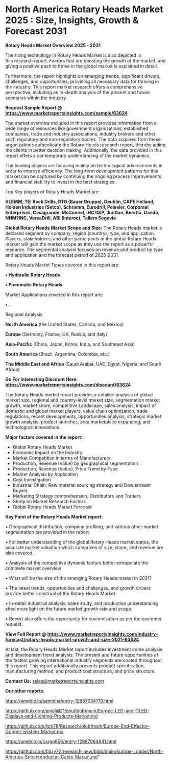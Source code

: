 # North America Rotary Heads Market 2025 : Size, Insights, Growth & Forecast 2031

<Strong> Rotary Heads Market Overview 2025 - 2031</strong>

The rising technology in Rotary Heads Market is also depicted in this research report. Factors that are boosting the growth of the market, and giving a positive push to thrive in the global market is explained in detail.

Furthermore, the report highlights on emerging trends, significant drivers, challenges, and opportunities, providing all necessary data for thriving in the industry. This report market research offers a comprehensive perspective, including an in-depth analysis of the present and future scenarios within the industry.

<strong>Request Sample Report @ <a href=https://www.marketreportsinsights.com/sample/63624>https://www.marketreportsinsights.com/sample/63624</a></strong>

The market overview included in this report provides information from a wide range of resources like government organizations, established companies, trade and industry associations, industry brokers and other such regulatory and non-regulatory bodies. The data acquired from these organizations authenticate the Rotary Heads research report, thereby aiding the clients in better decision making. Additionally, the data provided in this report offers a contemporary understanding of the market dynamics.

The leading players are focusing mainly on technological advancements in order to improve efficiency. The long-term development patterns for this market can be captured by continuing the ongoing process improvements and financial stability to invest in the best strategies.

Top Key players of Rotary Heads Market are:

<strong>KLEMM, TEI Rock Drills, RTG (Bauer Gruppe), Deublin, CAPE Holland, Holden Industries (Setco), Schramm, Eurodrill, Peiseler, Corporaal Enterprises, Casagrande, McConnel, IHC IQIP, Junttan, Beretta, Dando, NHM?INC, VersaDrill, ABI (Interoc), Tallers Segovia</strong>

<strong><b>Global Rotary Heads Market Scope and Size:</b></strong>
The Rotary Heads market is declared segment by company, region (country), type, and application. Players, stakeholders, and other participants in the global Rotary Heads market will gain the market scope as they use the report as a powerful resource. The segmental analysis focuses on revenue and product by type and application and the forecast period of 2025-2031.

Rotary Heads Market Types covered in this report are:

<strong>• Hydraulic Rotary Heads

• Pneumatic Rotary Heads</strong>

Market Applications covered in this report are:

<strong>• .</strong> 

Regional Analysis

<strong>North America</strong> (the United States, Canada, and Mexico)

<strong>Europe</strong> (Germany, France, UK, Russia, and Italy)

<strong>Asia-Pacific</strong> (China, Japan, Korea, India, and Southeast Asia)

<strong>South America</strong> (Brazil, Argentina, Colombia, etc.)

<strong>The Middle East and Africa</strong> (Saudi Arabia, UAE, Egypt, Nigeria, and South Africa)

<strong>Go For Interesting Discount Here: <a href=https://www.marketreportsinsights.com/discount/63624>https://www.marketreportsinsights.com/discount/63624</a></strong>

The Rotary Heads market report provides a detailed analysis of global market size, regional and country-level market size, segmentation market growth, market share, competitive Landscape, sales analysis, impact of domestic and global market players, value chain optimization, trade regulations, recent developments, opportunities analysis, strategic market growth analysis, product launches, area marketplace expanding, and technological innovations.

<strong><b>Major factors covered in the report:</b></strong>
<ul>
  <li>Global Rotary Heads Market </li>
  <li>Economic Impact on the Industry</li>
  <li>Market Competition in terms of Manufacturers</li>
  <li>Production, Revenue (Value) by geographical segmentation</li>
  <li>Production, Revenue (Value), Price Trend by Type</li>
  <li>Market Analysis by Application</li>
  <li>Cost Investigation</li>
  <li>Industrial Chain, Raw material sourcing strategy and Downstream Buyers</li>
  <li>Marketing Strategy comprehension, Distributors and Traders</li>
  <li>Study on Market Research Factors</li>
  <li>Global Rotary Heads Market Forecast</li>
</ul>

<strong><b>Key Point of the Rotary Heads Market report:</b></strong>

• Geographical distribution, company profiling, and various other market segmentation are provided in the report.

• For better understanding of the global Rotary Heads market status, the accurate market valuation which comprises of size, share, and revenue are also covered.

• Analysis of the competitive dynamic factors better extrapolate the complete market overview

• What will be the size of the emerging Rotary Heads market in 2031?

• The latest trends, opportunities and challenges, and growth drivers provide better construal of the Rotary Heads Market.

• In-detail industrial analysis, sales study, and production understanding shed more light on the future market growth rate and scope.

• Report also offers the opportunity for customization as per the customer request.

<strong><b>View Full Report @ <a href=https://www.marketreportsinsights.com/industry-forecast/rotary-heads-market-growth-and-size-2021-63624>https://www.marketreportsinsights.com/industry-forecast/rotary-heads-market-growth-and-size-2021-63624</a></b></strong>


At last, the Rotary Heads Market report includes investment come analysis and development trend analysis. The present and future opportunities of the fastest growing international industry segments are coated throughout this report. This report additionally presents product specification, manufacturing method, and product cost structure, and price structure.

<strong>Contact Us:</strong>
sales@marketreportsinsights.com

<strong>Our other reports:</strong>

<a href=https://ameblo.jp/samidha/entry-12887034719.html>https://ameblo.jp/samidha/entry-12887034719.html</a>

<a href=https://github.com/anjaliiii21/anu/blob/main/Europe-LED-and-OLED-Displays-and-Lighting-Products-Market.md>https://github.com/anjaliiii21/anu/blob/main/Europe-LED-and-OLED-Displays-and-Lighting-Products-Market.md</a>

<a href=https://github.com/Ishi78/Research/blob/main/Europe-End-Effector-Gripper-System-Market.md>https://github.com/Ishi78/Research/blob/main/Europe-End-Effector-Gripper-System-Market.md</a>

<a href=https://ameblo.jp/cargo656/entry-12887064841.html>https://ameblo.jp/cargo656/entry-12887064841.html</a>

<a href=https://github.com/faizy72/research-new/blob/main/Europe-Loader/North-America-Superconductor-Cable-Market.md>https://github.com/faizy72/research-new/blob/main/Europe-Loader/North-America-Superconductor-Cable-Market.md</a>"
